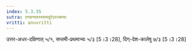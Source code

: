 ```yaml
---
index: 5.3.35
sutra: एनबन्यतरस्यामदूरेऽपञ्चम्याः
vritti: anuvritti
---
```


उत्तर-अधर-दक्षिणात् ५/१, सप्तमी-प्रथमाभ्यः ५/३ [5।3।28],  दिग्-देश-कालेषु ७/३ [5।3।28]